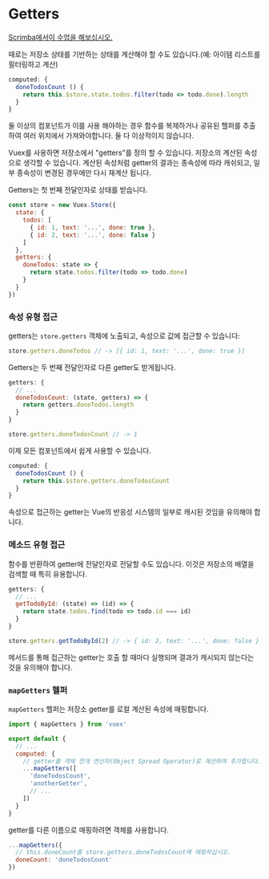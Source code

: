# Getters

<div class="scrimba"><a href="https://scrimba.com/p/pnyzgAP/c2Be7TB" target="_blank" rel="noopener noreferrer">Scrimba에서이 수업을 해보십시오.</a></div>

때로는 저장소 상태를 기반하는 상태를 계산해야 할 수도 있습니다.(예: 아이템 리스트를 필터링하고 계산)

``` js
computed: {
  doneTodosCount () {
    return this.$store.state.todos.filter(todo => todo.done).length
  }
}
```

둘 이상의 컴포넌트가 이를 사용 해야하는 경우 함수를 복제하거나 공유된 헬퍼를 추출하여 여러 위치에서 가져와야합니다. 둘 다 이상적이지 않습니다.

Vuex를 사용하면 저장소에서 "getters"를 정의 할 수 있습니다. 저장소의 계산된 속성으로 생각할 수 있습니다. 계산된 속성처럼 getter의 결과는 종속성에 따라 캐쉬되고, 일부 종속성이 변경된 경우에만 다시 재계산 됩니다.

Getters는 첫 번째 전달인자로 상태를 받습니다.

``` js
const store = new Vuex.Store({
  state: {
    todos: [
      { id: 1, text: '...', done: true },
      { id: 2, text: '...', done: false }
    ]
  },
  getters: {
    doneTodos: state => {
      return state.todos.filter(todo => todo.done)
    }
  }
})
```

### 속성 유형 접근

getters는 `store.getters` 객체에 노출되고, 속성으로 값에 접근할 수 있습니다:

``` js
store.getters.doneTodos // -> [{ id: 1, text: '...', done: true }]
```

Getters는 두 번째 전달인자로 다른 getter도 받게됩니다.

``` js
getters: {
  // ...
  doneTodosCount: (state, getters) => {
    return getters.doneTodos.length
  }
}
```

``` js
store.getters.doneTodosCount // -> 1
```

이제 모든 컴포넌트에서 쉽게 사용할 수 있습니다.

``` js
computed: {
  doneTodosCount () {
    return this.$store.getters.doneTodosCount
  }
}
```

속성으로 접근하는 getter는 Vue의 반응성 시스템의 일부로 캐시된 것임을 유의해야 합니다.

### 메소드 유형 접근

함수를 반환하여 getter에 전달인자로 전달할 수도 있습니다. 이것은 저장소의 배열을 검색할 때 특히 유용합니다.

```js
getters: {
  // ...
  getTodoById: (state) => (id) => {
    return state.todos.find(todo => todo.id === id)
  }
}
```

``` js
store.getters.getTodoById(2) // -> { id: 2, text: '...', done: false }
```

메서드를 통해 접근하는 getter는 호출 할 때마다 실행되며 결과가 캐시되지 않는다는 것을 유의해야 합니다.

### `mapGetters` 헬퍼

`mapGetters` 헬퍼는 저장소 getter를 로컬 계산된 속성에 매핑합니다.

``` js
import { mapGetters } from 'vuex'

export default {
  // ...
  computed: {
    // getter를 객체 전개 연산자(Object Spread Operator)로 계산하여 추가합니다.
    ...mapGetters([
      'doneTodosCount',
      'anotherGetter',
      // ...
    ])
  }
}
```

getter를 다른 이름으로 매핑하려면 객체를 사용합니다.

``` js
...mapGetters({
  // this.doneCount를 store.getters.doneTodosCount에 매핑하십시오.
  doneCount: 'doneTodosCount'
})
```
